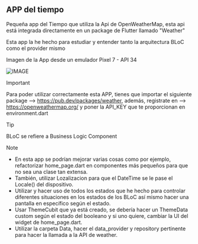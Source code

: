 ## APP del tiempo
<p>Pequeña app del Tiempo que utiliza la Api de OpenWeatherMap, esta api está integrada directamente en un package de Flutter llamado "Weather"</p>
<p>Esta app la he hecho para estudiar y entender tanto la arquitectura BLoC como el provider mismo</p>

<p>Imagen de la App desde un emulador Pixel 7 - API 34</p>

![IMAGE](https://i.imgur.com/c7FgNV2.png)

>[!IMPORTANT]
> Para poder utilizar correctamente esta APP, tienes que importar el siguiente package --> https://pub.dev/packages/weather, además, registrate en --> https://openweathermap.org/ y poner la API_KEY que te proporcionan en environment.dart

>[!TIP]
>BLoC se refiere a Business Logic Component

>[!NOTE]
> - En esta app se podrían mejorar varias cosas como por ejemplo, refactorizar home_page.dart en componentes más pequeños para que no sea una clase tan extensa.</br>
> - También, utilizar Lozalizacion para que el DateTime se le pase el Locale() del dispositivo.</br>
> - Utilizar y hacer uso de todos los estados que he hecho para controlar diferentes situaciones en los estados de los BLoC así mismo hacer una pantalla en específico según el estado.</br>
> - Usar ThemeCubit que ya está creado, se debería hacer un ThemeData custom según el estado del booleano y si uno quiere, cambiar la UI del widget de home_page.dart.</br>
> - Utilizar la carpeta Data, hacer el data_provider y repository pertinente para hacer la llamada a la API de weather.
